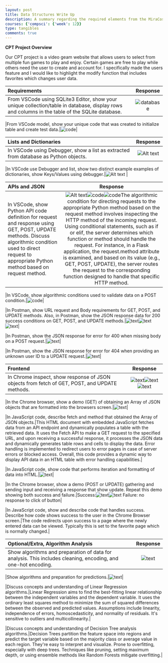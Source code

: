 ```yaml
---
layout: post
title: Data Structures Write Up
description: A summary regarding the required elements from the MiraCosta course description
courses: {'compsci': {'week': 12}}
type: tangibles
comments: true
---
```


**CPT Project Overview**

Our CPT project is a video geam  website that allows users to select from multiple fun games to play and enjoy. Certain games are free to play while others need the user to create and account for. I specifically made the users feature and I would like to highlight the modify function that includes favorites which changes user data.

|Requirements|Response|
| :---------------- | :------: |
|From VSCode using SQLite3 Editor, show your unique collection/table in database, display rows and columns in the table of the SQLite database.|![database](<Screenshot 2024-04-16 at 11.43.23 PM.png>)|

|From VSCode model, show your unique code that was created to initialize table and create test data.|![code](<Screenshot 2024-04-17 at 12.14.34 AM.png>)|


|Lists and Dictionaries|Response|
| :---------------- | :------: |
|In VSCode using Debugger, show a list as extracted from database as Python objects.|![Alt text](<Screenshot 2024-04-17 at 1.44.41 PM.png>)|

|In VSCode use Debugger and list, show two distinct example examples of dictionaries, show Keys/Values using debugger.|![Alt text](<Screenshot 2024-04-17 at 2.03.13 PM.png>) |


|APIs and JSON|Response|
| :---------------- | :------: |
|In VSCode, show Python API code definition for request and response using GET, POST, UPDATE methods. Discuss algorithmic condition used to direct request to appropriate Python method based on request method.|![Alt text](<Screenshot 2024-04-17 at 12.44.36 AM.png>)![code](<Screenshot 2024-04-17 at 12.44.46 AM.png>)![code](<Screenshot 2024-04-17 at 12.45.03 AM.png>)The algorithmic condition for directing requests to the appropriate Python method based on the request method involves inspecting the HTTP method of the incoming request. Using conditional statements, such as if or elif, the server determines which function or method should handle the request. For instance, in a Flask application, the request.method attribute is examined, and based on its value (e.g., GET, POST, UPDATE), the server routes the request to the corresponding function designed to handle that specific HTTP method. |

|In VSCode, show algorithmic conditions used to validate data on a POST condition.|![code](<Screenshot 2024-04-17 at 12.51.21 AM.png>)|

|In Postman, show URL request and Body requirements for GET, POST, and UPDATE methods. Also, in Postman, show the JSON response data for 200 success conditions on GET, POST, and UPDATE methods.|![text](<Screenshot 2024-04-17 at 12.54.55 AM.png>)![text](<Screenshot 2024-04-17 at 12.56.02 AM.png>)![text](<Screenshot 2024-04-17 at 12.56.54 AM.png>)|

|In Postman, show the JSON response for error for 400 when missing body on a POST request.|![text](<Screenshot 2024-04-17 at 12.59.46 AM.png>)|

|In Postman, show the JSON response for error for 404 when providing an unknown user ID to a UPDATE request.|![text](<Screenshot 2024-04-17 at 1.00.55 AM.png>)|


|Frontend|Response|
| :---------------- | :------: |
|In Chrome inspect, show response of JSON objects from fetch of GET, POST, and UPDATE methods.|![text](<Screenshot 2024-04-17 at 2.17.43 PM.png>)![text](<Screenshot 2024-04-17 at 2.16.34 PM.png>)![text](<Screenshot 2024-04-17 at 2.13.05 PM.png>)|

|In the Chrome browser, show a demo (GET) of obtaining an Array of JSON objects that are formatted into the browsers screen.|![text](<Screenshot 2024-04-17 at 1.07.09 AM.png>)|

|In JavaScript code, describe fetch and method that obtained the Array of JSON objects.|This HTML document with embedded JavaScript fetches data from an API endpoint and dynamically populates a table with the retrieved data. It uses the Fetch API to make a GET request to the specified URL, and upon receiving a successful response, it processes the JSON data and dynamically generates table rows and cells to display the data. Error handling is implemented to redirect users to error pages in case of server errors or blocked access. Overall, this code provides a dynamic way to display API data in an HTML table with error handling capabilities.|

|In JavaScript code, show code that performs iteration and formatting of data into HTML.|![text](<Screenshot 2024-04-17 at 1.10.50 AM.png>)|

|In the Chrome browser, show a demo (POST or UPDATE) gathering and sending input and receiving a response that show update. Repeat this demo showing both success and failure.|Success:![text](<Screenshot 2024-04-17 at 1.13.47 AM.png>)![text](<Screenshot 2024-04-17 at 1.15.21 AM.png>) Failure: no response to click of button|

|In JavaScript code, show and describe code that handles success. Describe how code shows success to the user in the Chrome Browser screen.|The code redirects upon success to a page where the newly entered data can be viewed. Typically this is set to the favorite page which is normally changed.|


|Optional/Extra, Algorithm Analysis|Response|
| :---------------- | :------: |
|Show algorithms and preparation of data for analysis. This includes cleaning, encoding, and one-hot encoding.|![text](<Screenshot 2024-04-17 at 10.22.23 PM.png>)|

|Show algorithms and preparation for predictions.|![text](<Screenshot 2024-04-17 at 10.26.32 PM.png>)|

|Discuss concepts and understanding of Linear Regression algorithms.|Linear Regression aims to find the best-fitting linear relationship between the independent variables and the dependent variable. It uses the ordinary least squares method to minimize the sum of squared differences between the observed and predicted values. Assumptions include linearity, independence of errors, homoscedasticity, and normality of residuals. It's sensitive to outliers and multicollinearity.|

|Discuss concepts and understanding of Decision Tree analysis algorithms.|Decision Trees partition the feature space into regions and predict the target variable based on the majority class or average value in each region. They're easy to interpret and visualize. Prone to overfitting, especially with deep trees. Techniques like pruning, setting maximum depth, or using ensemble methods like Random Forests mitigate overfitting.|

